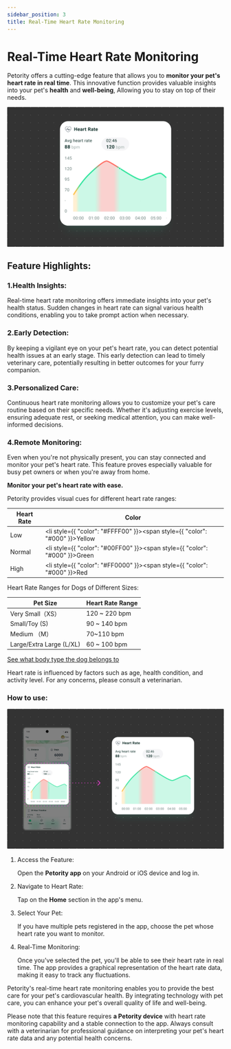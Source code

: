 ```yaml
---
sidebar_position: 3
title: Real-Time Heart Rate Monitoring
---
```


# Real-Time Heart Rate Monitoring
Petority offers a cutting-edge feature that allows you to **monitor your pet's heart rate in real time**. This innovative function provides valuable insights into your pet's **health** and **well-being**, Allowing you to stay on top of their needs.

![Real-Time Heart Rate](/img/heart/Heart-Rate1.jpg)

## Feature Highlights:
### 1.Health Insights:
Real-time heart rate monitoring offers immediate insights into your pet's health status. Sudden changes in heart rate can signal various health conditions, enabling you to take prompt action when necessary.
### 2.Early Detection: 
By keeping a vigilant eye on your pet's heart rate, you can detect potential health issues at an early stage. This early detection can lead to timely veterinary care, potentially resulting in better outcomes for your furry companion.
### 3.Personalized Care:
Continuous heart rate monitoring allows you to customize your pet's care routine based on their specific needs. Whether it's adjusting exercise levels, ensuring adequate rest, or seeking medical attention, you can make well-informed decisions.
### 4.Remote Monitoring:
Even when you're not physically present, you can stay connected and monitor your pet's heart rate. This feature proves especially valuable for busy pet owners or when you're away from home.

**Monitor your pet's heart rate with ease.**

Petority provides visual cues for different heart rate ranges:
 
| Heart Rate   | Color   |
| ----------- | ----------- |
| Low    | <li style={{ "color": "#FFFF00" }}><span style={{ "color": "#000" }}>Yellow</span></li> |
|  Normal     |  <li style={{ "color": "#00FF00" }}><span style={{ "color": "#000" }}>Green</span></li> |
| High      |  <li style={{ "color": "#FF0000" }}><span style={{ "color": "#000" }}>Red</span></li> |

Heart Rate Ranges for Dogs of Different Sizes:

| Pet Size   | Heart Rate Range   | 
| ----------- | ----------- |
| Very Small（XS）   | 120 ~ 220 bpm   | 
| Small/Toy (S)    | 90 ~ 140 bpm   | 
|  Medium （M）    | 70~110 bpm | 
| Large/Extra Large (L/XL)    | 60 ~ 100 bpm   | 

[See what body type the dog belongs to](path/to/image/pet_breed-size.csv)

Heart rate is influenced by factors such as age, health condition, and activity level. For any concerns, please consult a veterinarian.


### How to use:
![steps](/img/heart/Heart-Rate2.jpg)

1. Access the Feature:

    Open the **Petority app** on your Android or iOS device and log in.
2. Navigate to Heart Rate: 

    Tap on the **Home** section in the app's menu.
3. Select Your Pet: 

    If you have multiple pets registered in the app, choose the pet whose heart rate you want to monitor.
4. Real-Time Monitoring:

    Once you've selected the pet, you'll be able to see their heart rate in real time. The app provides a graphical representation of the heart rate data, making it easy to track any fluctuations.

Petority's real-time heart rate monitoring enables you to provide the best care for your pet's cardiovascular health. By integrating technology with pet care, you can enhance your pet's overall quality of life and well-being. 

Please note that this feature requires **a Petority device** with heart rate monitoring capability and a stable connection to the app. Always consult with a veterinarian for professional guidance on interpreting your pet's heart rate data and any potential health concerns. 
